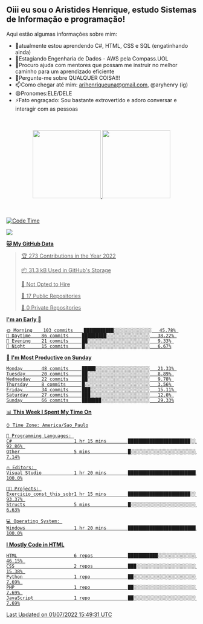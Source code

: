 ## Oiii eu sou o Aristides Henrique, estudo Sistemas de Informação e programação!


Aqui estão algumas informações sobre mim:

 
- 🌱atualmente estou aprendendo C#, HTML, CSS e SQL (engatinhando ainda)
- 👯Estagiando Engenharia de Dados - AWS pela Compass.UOL 
- 🤔Procuro ajuda com mentores que possam me instruir no melhor caminho para um aprendizado eficiente
- 💬Pergunte-me sobre QUALQUER COISA!!!
- 📫Como chegar até mim: arihenriqueuna@gmail.com, @aryhenry (ig)
- 😄Pronomes:ELE/DELE
- ⚡Fato engraçado: Sou bastante extrovertido e adoro conversar e interagir com as pessoas

<br/>
<br/>
<div align="center">
  <a href="https://github.com/arihenrique">
  <img height="180em" src="https://github-readme-stats.vercel.app/api?username=arihenrique&show_icons=true&theme=dracula&include_all_commits=true&count_private=true"/>
  <img height="180em" src="https://github-readme-stats.vercel.app/api/top-langs/?username=arihenrique&layout=compact&langs_count=7&theme=dracula"/>
</div><br/><br/>

  

  
<!--START_SECTION:waka-->
![Code Time](http://img.shields.io/badge/Code%20Time-2%20hrs%2028%20mins-blue)

![](https://komarev.com/ghpvc/?username=arihenrique&color=green)

**🐱 My GitHub Data** 

> 🏆 273 Contributions in the Year 2022
 > 
> 📦 31.3 kB Used in GitHub's Storage 
 > 
> 🚫 Not Opted to Hire
 > 
> 📜 17 Public Repositories 
 > 
> 🔑 0 Private Repositories  
 > 
**I'm an Early 🐤** 

```text
🌞 Morning    103 commits    ███████████░░░░░░░░░░░░░░   45.78% 
🌆 Daytime    86 commits     █████████░░░░░░░░░░░░░░░░   38.22% 
🌃 Evening    21 commits     ██░░░░░░░░░░░░░░░░░░░░░░░   9.33% 
🌙 Night      15 commits     █░░░░░░░░░░░░░░░░░░░░░░░░   6.67%

```
📅 **I'm Most Productive on Sunday** 

```text
Monday       48 commits     █████░░░░░░░░░░░░░░░░░░░░   21.33% 
Tuesday      20 commits     ██░░░░░░░░░░░░░░░░░░░░░░░   8.89% 
Wednesday    22 commits     ██░░░░░░░░░░░░░░░░░░░░░░░   9.78% 
Thursday     8 commits      █░░░░░░░░░░░░░░░░░░░░░░░░   3.56% 
Friday       34 commits     ███░░░░░░░░░░░░░░░░░░░░░░   15.11% 
Saturday     27 commits     ███░░░░░░░░░░░░░░░░░░░░░░   12.0% 
Sunday       66 commits     ███████░░░░░░░░░░░░░░░░░░   29.33%

```


📊 **This Week I Spent My Time On** 

```text
⌚︎ Time Zone: America/Sao_Paulo

💬 Programming Languages: 
C#                       1 hr 15 mins        ███████████████████████░░   92.86% 
Other                    5 mins              █░░░░░░░░░░░░░░░░░░░░░░░░   7.14%

🔥 Editors: 
Visual Studio            1 hr 20 mins        █████████████████████████   100.0%

🐱‍💻 Projects: 
Exercicio_const_this_sobr1 hr 15 mins        ███████████████████████░░   93.37% 
Structs                  5 mins              █░░░░░░░░░░░░░░░░░░░░░░░░   6.63%

💻 Operating System: 
Windows                  1 hr 20 mins        █████████████████████████   100.0%

```

**I Mostly Code in HTML** 

```text
HTML                     6 repos             ███████████░░░░░░░░░░░░░░   46.15% 
CSS                      2 repos             ███░░░░░░░░░░░░░░░░░░░░░░   15.38% 
Python                   1 repo              ██░░░░░░░░░░░░░░░░░░░░░░░   7.69% 
PHP                      1 repo              ██░░░░░░░░░░░░░░░░░░░░░░░   7.69% 
JavaScript               1 repo              ██░░░░░░░░░░░░░░░░░░░░░░░   7.69%

```



 Last Updated on 01/07/2022 15:49:31 UTC
<!--END_SECTION:waka-->
